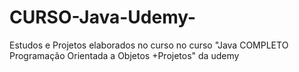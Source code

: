 # CURSO-Java-Udemy-
Estudos e Projetos elaborados no curso no curso "Java COMPLETO Programação Orientada a Objetos +Projetos" da udemy 
